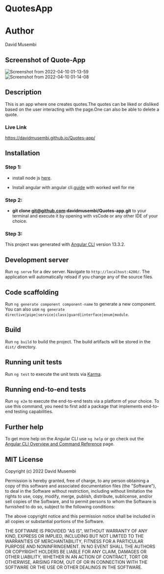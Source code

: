 # QuotesApp
# Author
David Musembi
## Screenshot of Quote-App
![Screenshot from 2022-04-10 01-13-59](https://user-images.githubusercontent.com/51710726/162593288-aa62a017-8d29-4874-9fb2-3ab31c624672.png)
![Screenshot from 2022-04-10 01-14-08](https://user-images.githubusercontent.com/51710726/162593292-65c7103b-f883-40bb-8d88-5d1c70235482.png)



## Description
This is an app where one creates quotes.The  quotes  can be liked or disliked based on the user interacting with the page.One can also be able to delete a quote.

### Live Link
https://davidmusembi.github.io/Quotes-app/


## Installation

### Step 1:

* install node js [here](https://nodejs.org/en/).

* Install angular with angular cli.[guide](https://codeburst.io/how-to-build-an-angular-app-with-angular-cli-in-a-couple-of-minutes-43089d3ab272) with worked well for me

### Step 2: 

* **git clone git@github.com:davidmusembi/Quotes-app.git** to your terminal and execute it by opening with vsCode or any other IDE of your choice.


### Step 3:
This project was generated with [Angular CLI](https://github.com/angular/angular-cli) version 13.3.2.

## Development server

Run `ng serve` for a dev server. Navigate to `http://localhost:4200/`. The application will automatically reload if you change any of the source files.

## Code scaffolding

Run `ng generate component component-name` to generate a new component. You can also use `ng generate directive|pipe|service|class|guard|interface|enum|module`.

## Build

Run `ng build` to build the project. The build artifacts will be stored in the `dist/` directory.

## Running unit tests

Run `ng test` to execute the unit tests via [Karma](https://karma-runner.github.io).

## Running end-to-end tests

Run `ng e2e` to execute the end-to-end tests via a platform of your choice. To use this command, you need to first add a package that implements end-to-end testing capabilities.

## Further help

To get more help on the Angular CLI use `ng help` or go check out the [Angular CLI Overview and Command Reference](https://angular.io/cli) page.

## MIT License

Copyright (c) 2022 David Musembi

Permission is hereby granted, free of charge, to any person obtaining a copy
of this software and associated documentation files (the "Software"), to deal
in the Software without restriction, including without limitation the rights
to use, copy, modify, merge, publish, distribute, sublicense, and/or sell
copies of the Software, and to permit persons to whom the Software is
furnished to do so, subject to the following conditions:

The above copyright notice and this permission notice shall be included in all
copies or substantial portions of the Software.

THE SOFTWARE IS PROVIDED "AS IS", WITHOUT WARRANTY OF ANY KIND, EXPRESS OR
IMPLIED, INCLUDING BUT NOT LIMITED TO THE WARRANTIES OF MERCHANTABILITY,
FITNESS FOR A PARTICULAR PURPOSE AND NONINFRINGEMENT. IN NO EVENT SHALL THE
AUTHORS OR COPYRIGHT HOLDERS BE LIABLE FOR ANY CLAIM, DAMAGES OR OTHER
LIABILITY, WHETHER IN AN ACTION OF CONTRACT, TORT OR OTHERWISE, ARISING FROM,
OUT OF OR IN CONNECTION WITH THE SOFTWARE OR THE USE OR OTHER DEALINGS IN THE
SOFTWARE.
